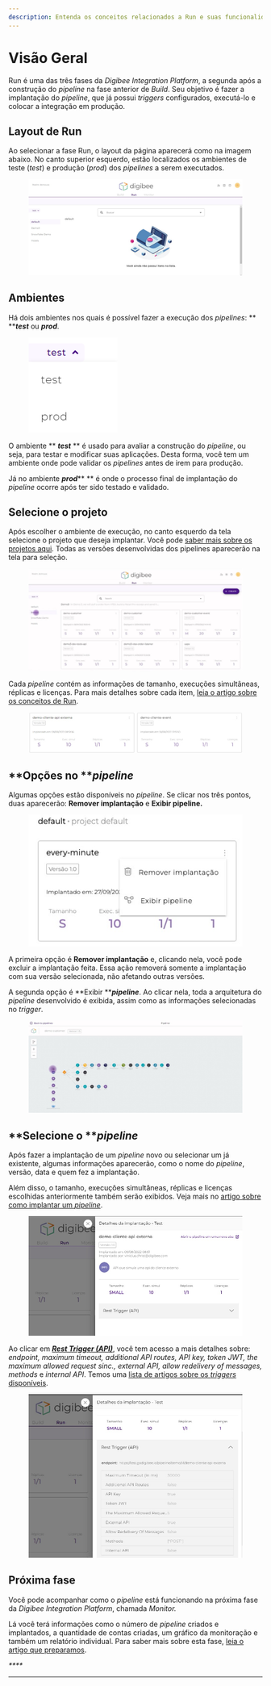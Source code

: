```yaml
---
description: Entenda os conceitos relacionados a Run e suas funcionalidades.
---
```


# Visão Geral

Run é uma das três fases da _Digibee Integration Platform_, a segunda após a construção do _pipeline_ na fase anterior de _Build_. Seu objetivo é fazer a implantação do _pipeline_, que já possui _triggers_ configurados, executá-lo e colocar a integração em produção.

## Layout de Run

Ao selecionar a fase Run, o layout da página aparecerá como na imagem abaixo. No canto superior esquerdo, estão localizados os ambientes de teste (_test_) e produção (_prod_) dos _pipelines_ a serem executados.

<figure><img src="../.gitbook/assets/layout run.jpg" alt=""><figcaption></figcaption></figure>

## **Ambientes**

Há dois ambientes nos quais é possível fazer a execução dos _pipelines_: ** **_**test**_ ou _**prod**_.

<figure><img src="../.gitbook/assets/seletordeambiente.png" alt=""><figcaption></figcaption></figure>

O ambiente ** **_**test**_** ** é usado para avaliar a construção do _pipeline_, ou seja, para testar e modificar suas aplicações. Desta forma, você tem um ambiente onde pode validar os _pipelines_ antes de irem para produção.

Já no ambiente _**prod**_** ** é onde o processo final de implantação do _pipeline_ ocorre após ter sido testado e validado.

## **Selecione o projeto**

Após escolher o ambiente de execução, no canto esquerdo da tela selecione o projeto que deseja implantar. Você pode [saber mais sobre os projetos aqui](https://docs.digibee.com/documentation/v/pt-br/build/projetos). Todas as versões desenvolvidas dos pipelines aparecerão na tela para seleção.

<figure><img src="../.gitbook/assets/projeto run.jpg" alt=""><figcaption></figcaption></figure>

Cada _pipeline_ contém as informações de tamanho, execuções simultâneas, réplicas e licenças. Para mais detalhes sobre cada item, [leia o artigo sobre os conceitos de Run](https://docs.digibee.com/documentation/v/pt-br/run/runtime).

<figure><img src="../.gitbook/assets/pipeline run.jpg" alt=""><figcaption></figcaption></figure>

## **Opções no **_**pipeline**_

Algumas opções estão disponíveis no _pipeline_. Se clicar nos três pontos, duas aparecerão: **Remover implantação** e **Exibir pipeline.**

<figure><img src="../.gitbook/assets/opcoes pipeline.jpg" alt=""><figcaption></figcaption></figure>

A primeira opção é **Remover implantação** e, clicando nela, você pode excluir a implantação feita. Essa ação removerá somente a implantação com sua versão selecionada, não afetando outras versões.

A segunda opção é **Exibir **_**pipeline**_. Ao clicar nela, toda a arquitetura do _pipeline_ desenvolvido é exibida, assim como as informações selecionadas no _trigger_.

<figure><img src="../.gitbook/assets/exibir pipeline.jpg" alt=""><figcaption></figcaption></figure>

## **Selecione o **_**pipeline**_

Após fazer a implantação de um _pipeline_ novo ou selecionar um já existente, algumas informações aparecerão, como o nome do _pipeline_, versão, data e quem fez a implantação.

Além disso, o tamanho, execuções simultâneas, réplicas e licenças escolhidas anteriormente também serão exibidos. Veja mais no [artigo sobre como implantar um _pipeline_](https://docs.digibee.com/documentation/v/pt-br/run/deployments).

<figure><img src="../.gitbook/assets/selecionar pipeline.jpg" alt=""><figcaption></figcaption></figure>

Ao clicar em [_**Rest Trigger (API)**_](https://docs.digibee.com/documentation/v/pt-br/components/triggers/rest-trigger), você tem acesso a mais detalhes sobre: _endpoint, maximum timeout, additional API routes, API key, token JWT, the maximum allowed request sinc., external API, allow redelivery of messages, methods_ e _internal API_. Temos uma [lista de artigos sobre os _triggers_ disponíveis](https://docs.digibee.com/documentation/v/pt-br/components/triggers).

<figure><img src="../.gitbook/assets/trigger run.jpg" alt=""><figcaption></figcaption></figure>

## **Próxima fase**

Você pode acompanhar como o _pipeline_ está funcionando na próxima fase da _Digibee Integration Platform_, chamada _Monitor._

Lá você terá informações como o número de _pipeline_ criados e implantados, a quantidade de contas criadas, um gráfico da monitoração e também um relatório individual. Para saber mais sobre esta fase, [leia o artigo que preparamos](https://docs.digibee.com/documentation/v/pt-br/monitor/dashboards).

_****_

****
